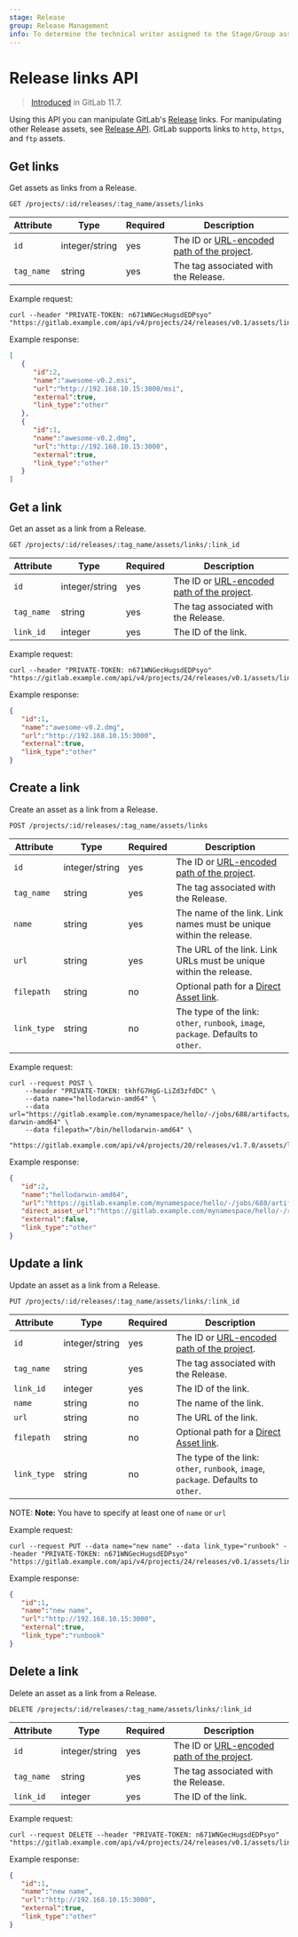 ```yaml
---
stage: Release
group: Release Management
info: To determine the technical writer assigned to the Stage/Group associated with this page, see https://about.gitlab.com/handbook/engineering/ux/technical-writing/#designated-technical-writers
---
```


# Release links API

> [Introduced](https://gitlab.com/gitlab-org/gitlab-foss/-/issues/41766) in GitLab 11.7.

Using this API you can manipulate GitLab's [Release](../../user/project/releases/index.md) links. For manipulating other Release assets, see [Release API](index.md).
GitLab supports links to `http`, `https`, and `ftp` assets.

## Get links

Get assets as links from a Release.

```plaintext
GET /projects/:id/releases/:tag_name/assets/links
```

| Attribute     | Type           | Required | Description                             |
| ------------- | -------------- | -------- | --------------------------------------- |
| `id`          | integer/string | yes      | The ID or [URL-encoded path of the project](../README.md#namespaced-path-encoding). |
| `tag_name`    | string         | yes      | The tag associated with the Release. |

Example request:

```shell
curl --header "PRIVATE-TOKEN: n671WNGecHugsdEDPsyo" "https://gitlab.example.com/api/v4/projects/24/releases/v0.1/assets/links"
```

Example response:

```json
[
   {
      "id":2,
      "name":"awesome-v0.2.msi",
      "url":"http://192.168.10.15:3000/msi",
      "external":true,
      "link_type":"other"
   },
   {
      "id":1,
      "name":"awesome-v0.2.dmg",
      "url":"http://192.168.10.15:3000",
      "external":true,
      "link_type":"other"
   }
]
```

## Get a link

Get an asset as a link from a Release.

```plaintext
GET /projects/:id/releases/:tag_name/assets/links/:link_id
```

| Attribute     | Type           | Required | Description                             |
| ------------- | -------------- | -------- | --------------------------------------- |
| `id`          | integer/string | yes      | The ID or [URL-encoded path of the project](../README.md#namespaced-path-encoding). |
| `tag_name`    | string         | yes      | The tag associated with the Release. |
| `link_id`    | integer         | yes      | The ID of the link. |

Example request:

```shell
curl --header "PRIVATE-TOKEN: n671WNGecHugsdEDPsyo" "https://gitlab.example.com/api/v4/projects/24/releases/v0.1/assets/links/1"
```

Example response:

```json
{
   "id":1,
   "name":"awesome-v0.2.dmg",
   "url":"http://192.168.10.15:3000",
   "external":true,
   "link_type":"other"
}
```

## Create a link

Create an asset as a link from a Release.

```plaintext
POST /projects/:id/releases/:tag_name/assets/links
```

| Attribute     | Type           | Required | Description                                                                                                      |
| ------------- | -------------- | -------- | ---------------------------------------------------------------------------------------------------------------- |
| `id`          | integer/string | yes      | The ID or [URL-encoded path of the project](../README.md#namespaced-path-encoding).                              |
| `tag_name`    | string         | yes      | The tag associated with the Release.                                                                             |
| `name`        | string         | yes      | The name of the link. Link names must be unique within the release.                                              |
| `url`         | string         | yes      | The URL of the link. Link URLs must be unique within the release.                                                |
| `filepath`    | string         | no       | Optional path for a [Direct Asset link](../../user/project/releases/index.md#permanent-links-to-release-assets). |
| `link_type`   | string         | no       | The type of the link: `other`, `runbook`, `image`, `package`. Defaults to `other`.                               |

Example request:

```shell
curl --request POST \
    --header "PRIVATE-TOKEN: tkhfG7HgG-LiZd3zfdDC" \
    --data name="hellodarwin-amd64" \
    --data url="https://gitlab.example.com/mynamespace/hello/-/jobs/688/artifacts/raw/bin/hello-darwin-amd64" \
    --data filepath="/bin/hellodarwin-amd64" \
    "https://gitlab.example.com/api/v4/projects/20/releases/v1.7.0/assets/links"
```

Example response:

```json
{
   "id":2,
   "name":"hellodarwin-amd64",
   "url":"https://gitlab.example.com/mynamespace/hello/-/jobs/688/artifacts/raw/bin/hello-darwin-amd64",
   "direct_asset_url":"https://gitlab.example.com/mynamespace/hello/-/releases/v1.7.0/downloads/bin/hellodarwin-amd64",
   "external":false,
   "link_type":"other"
}
```

## Update a link

Update an asset as a link from a Release.

```plaintext
PUT /projects/:id/releases/:tag_name/assets/links/:link_id
```

| Attribute     | Type           | Required | Description                             |
| ------------- | -------------- | -------- | --------------------------------------- |
| `id`          | integer/string | yes      | The ID or [URL-encoded path of the project](../README.md#namespaced-path-encoding). |
| `tag_name`    | string         | yes      | The tag associated with the Release. |
| `link_id`     | integer         | yes      | The ID of the link. |
| `name`        | string         | no | The name of the link. |
| `url`         | string         | no | The URL of the link. |
| `filepath` | string     | no | Optional path for a [Direct Asset link](../../user/project/releases/index.md#permanent-links-to-release-assets).
| `link_type`        | string         | no       | The type of the link: `other`, `runbook`, `image`, `package`. Defaults to `other`. |

NOTE: **Note:**
You have to specify at least one of `name` or `url`

Example request:

```shell
curl --request PUT --data name="new name" --data link_type="runbook" --header "PRIVATE-TOKEN: n671WNGecHugsdEDPsyo" "https://gitlab.example.com/api/v4/projects/24/releases/v0.1/assets/links/1"
```

Example response:

```json
{
   "id":1,
   "name":"new name",
   "url":"http://192.168.10.15:3000",
   "external":true,
   "link_type":"runbook"
}
```

## Delete a link

Delete an asset as a link from a Release.

```plaintext
DELETE /projects/:id/releases/:tag_name/assets/links/:link_id
```

| Attribute     | Type           | Required | Description                             |
| ------------- | -------------- | -------- | --------------------------------------- |
| `id`          | integer/string | yes      | The ID or [URL-encoded path of the project](../README.md#namespaced-path-encoding). |
| `tag_name`    | string         | yes      | The tag associated with the Release. |
| `link_id`    | integer         | yes      | The ID of the link. |

Example request:

```shell
curl --request DELETE --header "PRIVATE-TOKEN: n671WNGecHugsdEDPsyo" "https://gitlab.example.com/api/v4/projects/24/releases/v0.1/assets/links/1"
```

Example response:

```json
{
   "id":1,
   "name":"new name",
   "url":"http://192.168.10.15:3000",
   "external":true,
   "link_type":"other"
}
```
